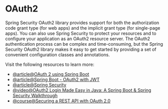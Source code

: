 # OAuth2

Spring Security OAuth2 library provides support for both the authorization code grant type (for web apps) and the implicit grant type (for single-page apps). You can also use Spring Security to protect your resources and to configure your application as an OAuth2 resource server. The OAuth2 authentication process can be complex and time-consuming, but the Spring Security OAuth2 library makes it easy to get started by providing a set of convenient configuration classes and annotations.

Visit the following resources to learn more:

- [@article@OAuth 2 using Spring Boot](https://medium.com/@bubu.tripathy/oauth-2-using-spring-boot-99c17292f228)
- [@article@Spring Boot - OAuth2 with JWT](https://www.tutorialspoint.com/spring_boot/spring_boot_oauth2_with_jwt.htm)
- [@article@Spring Security](https://www.tutorialspoint.com/spring_security/spring_security_with_oauth2.htm)
- [@video@OAuth2 Login Made Easy in Java: A Spring Boot & Spring Security Walkthrough](https://www.youtube.com/watch?v=us0VjFiHogo)
- [@course@Securing a REST API with OAuth 2.0](https://spring.academy/courses/spring-academy-secure-rest-api-oauth2)
